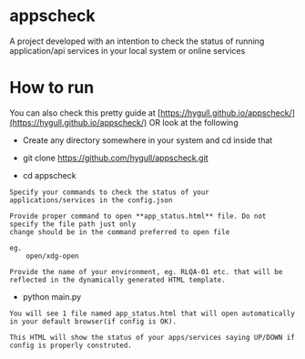 # appscheck

A project developed with an intention to check the status of running application/api services in your local system or online services

# How to run

You can also check this pretty guide at [https://hygull.github.io/appscheck/](https://hygull.github.io/appscheck/) OR
look at the following 

* Create any directory somewhere in your system and cd inside that

* git clone https://github.com/hygull/appscheck.git

* cd appscheck

```
Specify your commands to check the status of your applications/services in the config.json

Provide proper command to open **app_status.html** file. Do not specify the file path just only 
change should be in the command preferred to open file 

eg. 
	open/xdg-open

Provide the name of your environment, eg. RLQA-01 etc. that will be reflected in the dynamically generated HTML template.
```

* python main.py


```
You will see 1 file named app_status.html that will open automatically in your default browser(if config is OK).

This HTML will show the status of your apps/services saying UP/DOWN if config is properly construted.
```
